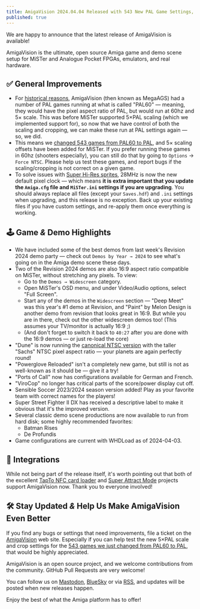 ```yaml
---
title: AmigaVision 2024.04.04 Released with 543 New PAL Game Settings, Revision 2024 Demos
published: true
---
```


We are happy to announce that the latest release of AmigaVision is available!

AmigaVision is the ultimate, open source Amiga game and demo scene setup for MiSTer and Analogue Pocket FPGAs, emulators, and real hardware.


## ✅ General Improvements

* For [historical reasons](https://misterfpga.org/viewtopic.php?p=83118#p83118), AmigaVision (then known as MegaAGS) had a number of PAL games running at what is called "PAL60" — meaning, they would have the pixel aspect ratio of PAL, but would run at 60hz and 5× scale. This was before MiSTer supported 5×PAL scaling (which we implemented support for), so now that we have control of both the scaling and cropping, we can make these run at PAL settings again — so, we did.
* This means we [changed 543 games from PAL60 to PAL](https://github.com/amigavision/AmigaVision/commit/062da0505ed7f5cd95a0883c504e8ae6e12a99ac), and 5× scaling offsets have been added for MiSTer. If you prefer running these games in 60hz (shooters especially), you can still do that by going to `Options` → `Force NTSC`. Please help us test these games, and report bugs if the scaling/cropping is not correct on a given game.
* To solve issues with [Super Hi-Res sprites](https://github.com/amigavision/AmigaVision/issues/158), 28MHz is now the new default pixel clock — which means **it is extra important that you update the `Amiga.cfg` file and `MiSTer.ini` settings if you are upgrading**. You should always replace all files (except your `Saves.hdf`) and `.ini` settings when upgrading, and this release is no exception. Back up your existing files if you have custom settings, and re-apply them once everything is working.

## 🕹️ Game *&* Demo Highlights

* We have included some of the best demos from last week's Revision 2024 demo party — check out `Demos by Year → 2024` to see what's going on in the Amiga demo scene these days.
* Two of the Revision 2024 demos are also 16:9 aspect ratio compatible on MiSTer, without stretching any pixels. To view:
  * Go to the `Demos → Widescreen` category.
  * Open MiSTer's OSD menu, and under Video/Audio options, select "Full Screen".
  * Start any of the demos in the `Widescreen` section —  "Deep Meet" was this year's #1 demo at Revision, and "Paint" by Melon Design is another demo from revision that looks great in 16:9. But while you are in there, check out the other widescreen demos too! (This assumes your TV/monitor is actually 16:9 ;)
  * (And don't forget to switch it back to `40:27` after you are done with the 16:9 demos — or just re-load the core)
* "Dune" is now running the [canonical NTSC version](https://www.amigalove.com/viewtopic.php?t=2658) with the taller "Sachs" NTSC pixel aspect ratio — your planets are again perfectly round!
* "Powerglove Reloaded" isn't a completely new game, but still is not as well-known as it should be — give it a try!
* "Ports of Call" now has configurations available for German and French.
* "ViroCop" no longer has critical parts of the score/power display cut off.
* Sensible Soccer 2023/2024 season version added! Play as your favorite team with correct names for the players!
* Super Street Fighter II DX has received a descriptive label to make it obvious that it's the improved version.
* Several classic demo scene productions are now available to run from hard disk; some highly recommended favorites:
  * Batman Rises
  * De Profundis
* Game configurations are current with WHDLoad as of 2024-04-03.

## 🧩 Integrations

While not being part of the release itself, it's worth pointing out that both of the excellent [TapTo NFC card loader](https://github.com/wizzomafizzo/tapto) and [Super Attract Mode](https://github.com/mrchrisster/MiSTer_SAM) projects support AmigaVision now. Thank you to everyone involved!

## 🛠️ Stay Updated *&* Help Us Make AmigaVision Even Better

If you find any bugs or settings that need improvements, file a ticket on the [AmigaVision] web site. Especially if you can help test the new 5×PAL scale and crop settings for the [543 games we just changed from PAL60 to PAL](https://github.com/amigavision/AmigaVision/commit/062da0505ed7f5cd95a0883c504e8ae6e12a99ac), that would be highly appreciated.

AmigaVision is an open source project, and we welcome contributions from the community. GitHub Pull Requests are very welcome!

You can follow us on [Mastodon], [BlueSky] or via [RSS], and updates will be posted when new releases happen.

Enjoy the best of what the Amiga platform has to offer!

[AmigaVision]:https://amiga.vision
[Mastodon]:https://mastodon.social/@amiga_vision
[BlueSky]:https://bsky.app/profile/amigavision.bsky.social
[RSS]:https://amiga.vision/feed.xml
